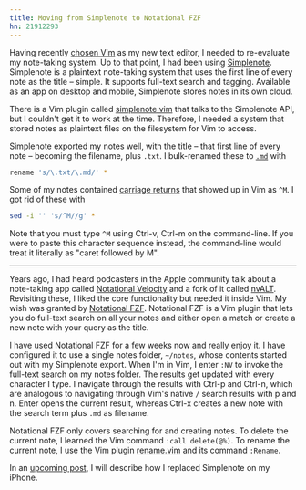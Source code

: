 ```yaml
---
title: Moving from Simplenote to Notational FZF
hn: 21912293
---
```

Having recently [chosen Vim](choosing-vim) as my new text editor, I needed to re-evaluate my note-taking system. Up to that point, I had been using [Simplenote](https://simplenote.com/). Simplenote is a plaintext note-taking system that uses the first line of every note as the title – simple. It supports full-text search and tagging. Available as an app on desktop and mobile, Simplenote stores notes in its own cloud.

There is a Vim plugin called [simplenote.vim](https://github.com/simplenote-vim/simplenote.vim) that talks to the Simplenote API, but I couldn't get it to work at the time. Therefore, I needed a system that stored notes as plaintext files on the filesystem for Vim to access.

Simplenote exported my notes well, with the title – that first line of every note – becoming the filename, plus `.txt`. I bulk-renamed these to [`.md`](https://en.wikipedia.org/wiki/Markdown) with

```bash
rename 's/\.txt/\.md/' *
```

Some of my notes contained [carriage returns](https://en.wikipedia.org/wiki/Carriage_return) that showed up in Vim as `^M`. I got rid of these with

```bash
sed -i '' 's/^M//g' *
```

Note that you must type `^M` using Ctrl-v, Ctrl-m on the command-line. If you were to paste this character sequence instead, the command-line would treat it literally as "caret followed by M".

---

Years ago, I had heard podcasters in the Apple community talk about a note-taking app called [Notational Velocity](http://notational.net/) and a fork of it called [nvALT](https://brettterpstra.com/projects/nvalt/). Revisiting these, I liked the core functionality but needed it inside Vim. My wish was granted by [Notational FZF](https://github.com/alok/notational-fzf-vim). Notational FZF is a Vim plugin that lets you do full-text search on all your notes and either open a match or create a new note with your query as the title.

I have used Notational FZF for a few weeks now and really enjoy it. I have configured it to use a single notes folder, `~/notes`, whose contents started out with my Simplenote export. When I'm in Vim, I enter `:NV` to invoke the full-text search on my notes folder. The results get updated with every character I type. I navigate through the results with Ctrl-p and Ctrl-n, which are analogous to navigating through Vim's native `/` search results with p and n. Enter opens the current result, whereas Ctrl-x creates a new note with the search term plus `.md` as filename.

Notational FZF only covers searching for and creating notes. To delete the current note, I learned the Vim command `:call delete(@%)`. To rename the current note, I use the Vim plugin [rename.vim](https://github.com/danro/rename.vim) and its command `:Rename`.

In an [upcoming post](choosing-1writer), I will describe how I replaced Simplenote on my iPhone.
